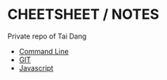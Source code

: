 # CHEETSHEET / NOTES

Private repo of Tai Dang

- [Command Line](command-line.md)
- [GIT](git.md)
- [Javascript](javascript.md)
